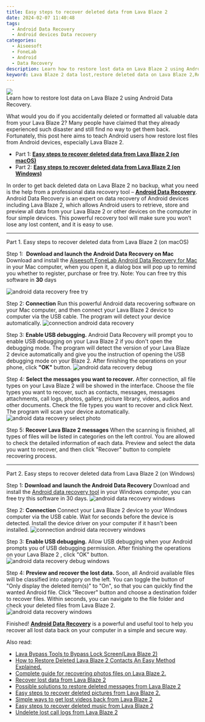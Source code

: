 ```yaml
---
title: Easy steps to recover deleted data from Lava Blaze 2
date: 2024-02-07 11:40:48
tags: 
  - Android Data Recovery
  - Android devices Data recovery
categories: 
  - Aiseesoft
  - FoneLab
  - Android
  - Data Recovery
description: Learn how to restore lost data on Lava Blaze 2 using Android Data Recovery.
keyword: Lava Blaze 2 data lost,restore deleted data on Lava Blaze 2,Regain missing files on Lava Blaze 2,Lava Blaze 2 files disappear,Lava Blaze 2 data recovery,retrieve deleted files Lava Blaze 2,recover data from Lava Blaze 2,Lava Blaze 2 data deleted itself,lost all data in Lava Blaze 2 again,how to recover data on Lava Blaze 2,how to get the data back on Lava Blaze 2,restore data when deleted in Lava Blaze 2
---
```


<img src="https://img0mobiles.techidaily.com/images/best-assets/devices/lava/lava-blaze-2/1.jpg" class="atpl-imgstyle"  />

<div class="atpl-content atpl-for-fonelab-android recover-data">

<div class="atpl-post-description-part-1">
Learn how to restore lost data on Lava Blaze 2 using Android Data Recovery.
</div>
<div class="atpl-post-device-model-description">

</div>




<div class="atpl-post-description-part-2">
<div class="tpl-content-sub-paragraph-normal">
  <p>
    What would you do if you accidentally deleted or formatted all valuable data from your Lava Blaze 2? Many people have claimed that they already experienced such disaster and still find no way to get them back. Fortunately, this post here aims to teach Android users how restore lost files from Android devices, especially Lava Blaze 2.
  </p>
</div>
</div>


<ul>
  <li>Part 1: <strong><a href="#p1">Easy steps to recover deleted data from Lava Blaze 2 (on macOS)</a></strong></li>
  <li>Part 2: <strong><a href="#p2">Easy steps to recover deleted data from Lava Blaze 2 (on Windows)</a></strong></li>
</ul>


<div class="atpl-post-description-part-3">
<div class="tpl-content-sub-paragraph-normal">
    <p>
        In order to get back deleted data on Lava Blaze 2 no backup, what you need is the help from a professional data recovery tool – <a href="https://tools.techidaily.com/aiseesoft-android-data-recovery/" target="_blank" rel="noopener"><strong>Android Data Recovery</strong></a>. Android Data Recovery is an expert on data recovery of Android devices including Lava Blaze 2, which allows Android users to retrieve, store and preview all data from your Lava Blaze 2 or other devices on the computer in four simple devices. This powerful recovery tool will make sure you won’t lose any lost content, and it is easy to use.
    </p>
</div>
</div>


<!-- Part 1 -->
<a id="p1" name="p1" ></a><hr>

<div>
  <span class="atpl-step-part-style">Part 1. Easy steps to recover deleted data from Lava Blaze 2 (on macOS)</span>
</div>  

<span class="atpl-stepstyle-a"><span>Step 1: </span></span> <strong>Download and launch the Android Data Recovery on Mac</strong>
Download and install the <a href="https://tools.techidaily.com/aiseesoft-android-data-recovery-for-mac/" target="_blank" rel="noopener">Aiseesoft FoneLab Android Data Recovery for Mac</a> in your Mac computer, when you open it, a dialog box will pop up to remind you whether to register, purchase or free try.
Note: You can free try this software in <strong>30</strong> days

<img src="https://tools.techidaily.com/images/apps/aiseesoft/android-data-recovery/mac-free-try.png" class="atpl-imgstyle" alt="android data recovery free try" />

<span class="atpl-stepstyle-a"><span>Step 2: </span></span> <strong>Connection</strong>
Run this powerful Android data recovering software on your Mac computer, and then connect your Lava Blaze 2 device to computer via the USB cable. The program will detect your device automatically.
<img src="https://tools.techidaily.com/images/apps/aiseesoft/android-data-recovery/mac-connection-interface.jpg" class="atpl-imgstyle" alt="connection android data recovery" />

<span class="atpl-stepstyle-a"><span>Step 3: </span></span> <strong>Enable USB debugging.</strong>
Android Data Recovery will prompt you to enable USB debugging on your Lava Blaze 2  if you don't open the debugging mode. The program will detect the version of your Lava Blaze 2 device automatically and give you the instruction of opening the USB debugging mode on your Blaze 2. After finishing the operations on your phone, click <strong>"OK"</strong> button.
<img src="https://tools.techidaily.com/images/apps/aiseesoft/android-data-recovery/mac-android-usb-debug.jpg"  class="atpl-imgstyle" alt="android data recovery debug" />

<span class="atpl-stepstyle-a"><span>Step 4: </span></span> <strong>Select the messages you want to recover.</strong>
After connection, all file types on your Lava Blaze 2 will be showed in the interface. Choose the file types you want to recover, such as contacts, messages, messages attachments, call logs, photos, gallery, picture library, videos, audios and other documents. Check the file types you want to recover and click Next. The program will scan your device automatically.
<img src="https://tools.techidaily.com/images/apps/aiseesoft/android-data-recovery/mac-choose-type-photos.jpg" class="atpl-imgstyle" alt="android data recovery select photo" />

<span class="atpl-stepstyle-a"><span>Step 5: </span></span> <strong>Recover Lava Blaze 2 messages</strong>
When the scanning is finished, all types of files will be listed in categories on the left control. You are allowed to check the detailed information of each data. Preview and select the data you want to recover, and then click "Recover" button to complete recovering process.


<a id="p2" name="p2"></a><hr>

<!-- Part 2 -->
<div>
  <span class="atpl-step-part-style">Part 2. Easy steps to recover deleted data from Lava Blaze 2 (on Windows)</span>
</div>

<span class="atpl-stepstyle-a"><span>Step 1: </span></span> <strong>Download and launch the Android Data Recovery</strong>
Download and install the <a href="https://tools.techidaily.com/aiseesoft-android-data-recovery-for-win/" target="_blank" rel="noopener">Android data recovery tool</a> in your Windows computer, you can free try this software in 30 days.
<img src="https://tools.techidaily.com/images/apps/aiseesoft/android-data-recovery/win-start-interface.png"  class="atpl-imgstyle" alt="android data recovery windows" />

<span class="atpl-stepstyle-a"><span>Step 2: </span></span> <strong>Connection</strong>
Connect your Lava Blaze 2 device to your Windows computer via the USB cable. Wait for seconds before the device is detected. Install the device driver on your computer if it hasn't been installed.
<img src="https://tools.techidaily.com/images/apps/aiseesoft/android-data-recovery/win-connection-interface.png" class="atpl-imgstyle" alt="connection android data recovery windows" />

<span class="atpl-stepstyle-a"><span>Step 3: </span></span> <strong>Enable USB debugging.</strong>
Allow USB debugging when your Android prompts you of USB debugging permission. After finishing the operations on your Lava Blaze 2 , click "OK" button.
<img src="https://tools.techidaily.com/images/apps/aiseesoft/android-data-recovery/win-android-usb-debug.png" class="atpl-imgstyle" alt="android data recovery debug windows" />

<span class="atpl-stepstyle-a"><span>Step 4: </span></span> <strong>Preview and recover the lost data.</strong>
Soon, all Android available files will be classified into category on the left. You can toggle the button of "Only display the deleted item(s)" to "On", so that you can quickly find the wanted Android file. Click "Recover" button and choose a destination folder to recover files. Within seconds, you can navigate to the file folder and check your deleted files from Lava Blaze 2.
<img src="https://tools.techidaily.com/images/apps/aiseesoft/android-data-recovery/win-recover-photos.png" class="atpl-imgstyle" alt="android data recovery windows" />

<div class="atpl-post-description-part-4">
<div class="tpl-content-sub-paragraph-normal">
    <p>
        Finished! <a href="https://tools.techidaily.com/aiseesoft-android-data-recovery/" target="_blank" rel="noopener"><strong>Android Data Recovery</strong></a> is a powerful and useful tool to help you recover all lost data back on your computer in a simple and secure way.
    </p>
</div>
</div>


<ins class="adsbygoogle"
     style="display:block"
     data-ad-client="ca-pub-7571918770474297"
     data-ad-slot="8358498916"
     data-ad-format="auto"
     data-full-width-responsive="true"></ins>

<span class="atpl-alsoreadstyle">Also read:</span>
<div><ul>
<li><a href="/lava-bypass-tools-to-bypass-lock-screen-lava-blaze-2-by-drfone-android-unlock-android-unlock/" target="_blank" rel="noopener"><u>Lava Bypass Tools to Bypass Lock Screen(Lava Blaze 2)</u></a></li>
<li><a href="/how-to-restore-deleted-lava-blaze-2-contacts-an-easy-method-explained-by-fonelab-android-recover-contacts/" target="_blank" rel="noopener"><u>How to Restore Deleted Lava Blaze 2 Contacts  An Easy Method Explained.</u></a></li>
<li><a href="/complete-guide-for-recovering-photos-files-on-lava-blaze-2-by-fonelab-android-recover-photos/" target="_blank" rel="noopener"><u>Complete guide for recovering photos files on Lava Blaze 2.</u></a></li>
<li><a href="/recover-lost-data-from-lava-blaze-2-by-fonelab-android-recover-data/" target="_blank" rel="noopener"><u>Recover lost data from Lava Blaze 2</u></a></li>
<li><a href="/possible-solutions-to-restore-deleted-messages-from-lava-blaze-2-by-fonelab-android-recover-messages/" target="_blank" rel="noopener"><u>Possible solutions to restore deleted messages from Lava Blaze 2</u></a></li>
<li><a href="/easy-steps-to-recover-deleted-pictures-from-lava-blaze-2-by-fonelab-android-recover-pictures/" target="_blank" rel="noopener"><u>Easy steps to recover deleted pictures from Lava Blaze 2.</u></a></li>
<li><a href="/simple-ways-to-get-lost-videos-back-from-lava-blaze-2-by-fonelab-android-recover-video/" target="_blank" rel="noopener"><u>Simple ways to get lost videos back from Lava Blaze 2</u></a></li>
<li><a href="/easy-steps-to-recover-deleted-music-from-lava-blaze-2-by-fonelab-android-recover-music/" target="_blank" rel="noopener"><u>Easy steps to recover deleted music from Lava Blaze 2</u></a></li>
<li><a href="/undelete-lost-call-logs-from-lava-blaze-2-by-fonelab-android-recover-call-logs/" target="_blank" rel="noopener"><u>Undelete lost call logs from Lava Blaze 2</u></a></li>
</ul></div>

</div>
